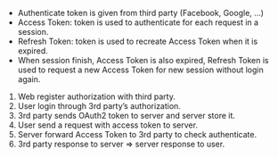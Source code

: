 - Authenticate token is given from third party (Facebook, Google, …)
- Access Token: token is used to authenticate for each request in a session.
- Refresh Token: token is used to recreate Access Token when it is expired.
- When session finish, Access Token is also expired, Refresh Token is used to request a new Access Token for new session without login again.
1. Web register authorization with third party.
2. User login through 3rd party’s authorization.
3. 3rd party sends OAuth2 token to server and server store it.
4. User send a request with access token to server.
5. Server forward Access Token to 3rd party to check authenticate.
6. 3rd party response to server => server response to user.